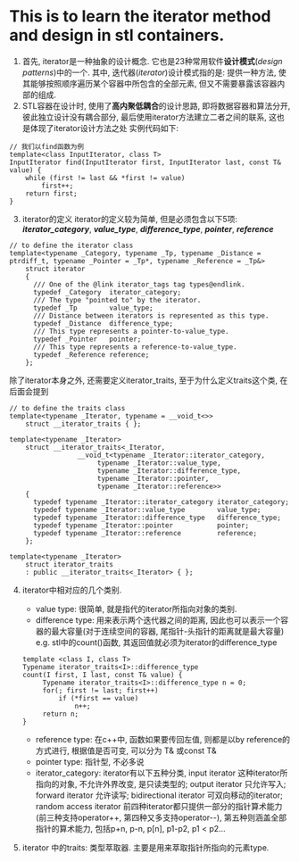 # This is to learn the iterator method and design in stl containers.
1. 首先, iterator是一种抽象的设计概念. 它也是23种常用软件**设计模式**(*design patterns*)中的一个. 其中, 迭代器(*iterator*)设计模式指的是: 提供一种方法, 使其能够按照顺序遍历某个容器中所包含的全部元素, 但又不需要暴露该容器内部的组成.
2. STL容器在设计时, 使用了**高内聚低耦合**的设计思路, 即将数据容器和算法分开, 彼此独立设计没有耦合部分, 最后使用iterator方法建立二者之间的联系, 这也是体现了iterator设计方法之处
实例代码如下:
```
// 我们以find函数为例
template<class InputIterator, class T>
InputIterator find(InputIterator first, InputIterator last, const T& value) {
    while (first != last && *first != value)
        first++;
    return first;
}
```
3. iterator的定义 iterator的定义较为简单, 但是必须包含以下5项: ***iterator_category***, ***value_type***, ***difference_type***, ***pointer***, ***reference***
```
// to define the iterator class
template<typename _Category, typename _Tp, typename _Distance = ptrdiff_t, typename _Pointer = _Tp*, typename _Reference = _Tp&>
    struct iterator
    {
      /// One of the @link iterator_tags tag types@endlink.
      typedef _Category  iterator_category;
      /// The type "pointed to" by the iterator.
      typedef _Tp        value_type;
      /// Distance between iterators is represented as this type.
      typedef _Distance  difference_type;
      /// This type represents a pointer-to-value_type.
      typedef _Pointer   pointer;
      /// This type represents a reference-to-value_type.
      typedef _Reference reference;
    };
```
除了iterator本身之外, 还需要定义iterator_traits, 至于为什么定义traits这个类, 在后面会提到
```
// to define the traits class
template<typename _Iterator, typename = __void_t<>>
    struct __iterator_traits { };

template<typename _Iterator>
    struct __iterator_traits<_Iterator,
			     __void_t<typename _Iterator::iterator_category,
				      typename _Iterator::value_type,
				      typename _Iterator::difference_type,
				      typename _Iterator::pointer,
				      typename _Iterator::reference>>
    {
      typedef typename _Iterator::iterator_category iterator_category;
      typedef typename _Iterator::value_type        value_type;
      typedef typename _Iterator::difference_type   difference_type;
      typedef typename _Iterator::pointer           pointer;
      typedef typename _Iterator::reference         reference;
    };

template<typename _Iterator>
    struct iterator_traits
    : public __iterator_traits<_Iterator> { };

```
4. iterator中相对应的几个类别. 
   
   - value type: 很简单, 就是指代的iterator所指向对象的类别.  
   - difference type: 用来表示两个迭代器之间的距离, 因此也可以表示一个容器的最大容量(对于连续空间的容器, 尾指针-头指针的距离就是最大容量)
   e.g. stl中的count()函数, 其返回值就必须为iterator的difference_type
   ```
   template <class I, class T>
   Typename iterator_traits<I>::difference_type
   count(I first, I last, const T& value) {
        Typename iterator_traits<I>::difference_type n = 0;
        for(; first != last; first++)
            if (*first == value)
                n++;
        return n;
   }
   ```
   - reference type: 在c++中, 函数如果要传回左值, 则都是以by reference的方式进行, 根据值是否可变, 可以分为 T& 或const T&
   - pointer type: 指针型, 不必多说
   - iterator_category: iterator有以下五种分类, input iterator 这种iterator所指向的对象, 不允许外界改变, 是只读类型的; output iterator 只允许写入; forward iterator 允许读写; bidirectional iterator 可双向移动的iterator; random access iterator 前四种iterator都只提供一部分的指针算术能力(前三种支持operator++, 第四种又多支持operator--), 第五种则涵盖全部指针的算术能力, 包括p+n, p-n, p[n], p1-p2, p1 < p2...
5. iterator 中的traits: 类型萃取器. 主要是用来萃取指针所指向的元素type. 
